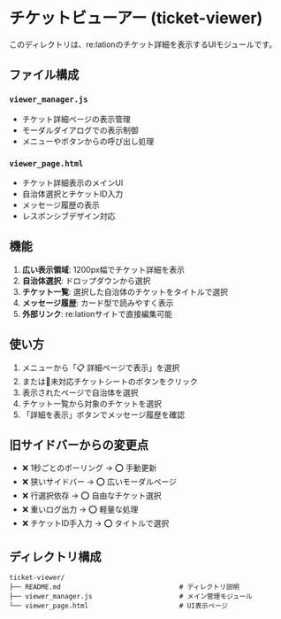 # チケットビューアー (ticket-viewer)

このディレクトリは、re:lationのチケット詳細を表示するUIモジュールです。

## ファイル構成

### `viewer_manager.js`
- チケット詳細ページの表示管理
- モーダルダイアログでの表示制御
- メニューやボタンからの呼び出し処理

### `viewer_page.html`
- チケット詳細表示のメインUI
- 自治体選択とチケットID入力
- メッセージ履歴の表示
- レスポンシブデザイン対応

## 機能

1. **広い表示領域**: 1200px幅でチケット詳細を表示
2. **自治体選択**: ドロップダウンから選択
3. **チケット一覧**: 選択した自治体のチケットをタイトルで選択
4. **メッセージ履歴**: カード型で読みやすく表示
5. **外部リンク**: re:lationサイトで直接編集可能

## 使い方

1. メニューから「📋 詳細ページで表示」を選択
2. または🎫未対応チケットシートのボタンをクリック
3. 表示されたページで自治体を選択
4. チケット一覧から対象のチケットを選択
5. 「詳細を表示」ボタンでメッセージ履歴を確認

## 旧サイドバーからの変更点

- ❌ 1秒ごとのポーリング → ⭕ 手動更新
- ❌ 狭いサイドバー → ⭕ 広いモーダルページ
- ❌ 行選択依存 → ⭕ 自由なチケット選択
- ❌ 重いログ出力 → ⭕ 軽量な処理
- ❌ チケットID手入力 → ⭕ タイトルで選択

## ディレクトリ構成

```
ticket-viewer/
├── README.md                              # ディレクトリ説明
├── viewer_manager.js                      # メイン管理モジュール
└── viewer_page.html                       # UI表示ページ
```
